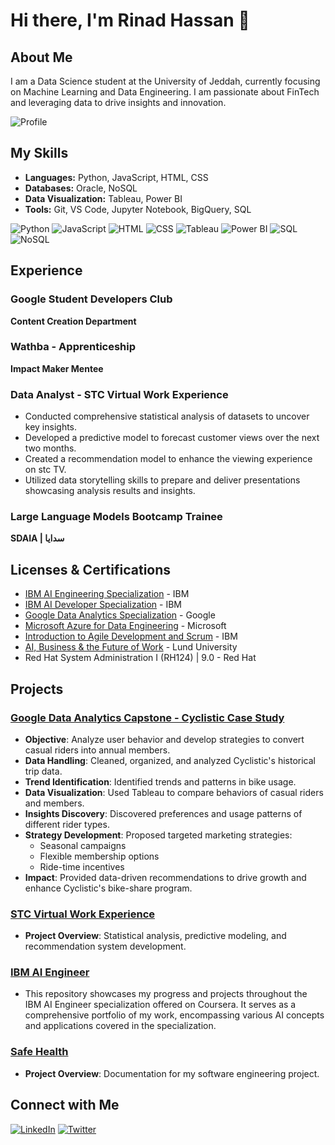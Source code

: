 # Hi there, I'm Rinad Hassan 👋

## About Me

I am a Data Science student at the University of Jeddah, currently focusing on Machine Learning and Data Engineering. I am passionate about FinTech and leveraging data to drive insights and innovation.

![Profile](https://media.licdn.com/dms/image/D4E03AQF0MXbsdLtq1A/profile-displayphoto-shrink_400_400/0/1714148566032?e=1726099200&v=beta&t=jrmly5IVezwjXTZr56nMo2v7R-WOssvbDM-BJBzvDhs)

## My Skills

- **Languages:** Python, JavaScript, HTML, CSS
- **Databases:** Oracle, NoSQL
- **Data Visualization:** Tableau, Power BI
- **Tools:** Git, VS Code, Jupyter Notebook, BigQuery, SQL

![Python](https://img.shields.io/badge/Python-3776AB?style=for-the-badge&logo=python&logoColor=white)
![JavaScript](https://img.shields.io/badge/JavaScript-F7DF1E?style=for-the-badge&logo=javascript&logoColor=black)
![HTML](https://img.shields.io/badge/HTML-E34F26?style=for-the-badge&logo=html5&logoColor=white)
![CSS](https://img.shields.io/badge/CSS-1572B6?style=for-the-badge&logo=css3&logoColor=white)
![Tableau](https://img.shields.io/badge/Tableau-E97627?style=for-the-badge&logo=tableau&logoColor=white)
![Power BI](https://img.shields.io/badge/Power_BI-F2C811?style=for-the-badge&logo=powerbi&logoColor=white)
![SQL](https://img.shields.io/badge/SQL-336791?style=for-the-badge&logo=postgresql&logoColor=white)
![NoSQL](https://img.shields.io/badge/NoSQL-4DB33D?style=for-the-badge&logo=mongodb&logoColor=white)

## Experience 

### Google Student Developers Club  
**Content Creation Department**

### Wathba - Apprenticeship  
**Impact Maker Mentee**

### Data Analyst - STC Virtual Work Experience  
- Conducted comprehensive statistical analysis of datasets to uncover key insights.
- Developed a predictive model to forecast customer views over the next two months.
- Created a recommendation model to enhance the viewing experience on stc TV.
- Utilized data storytelling skills to prepare and deliver presentations showcasing analysis results and insights.

### Large Language Models Bootcamp Trainee  
**SDAIA | سدايا**

## Licenses & Certifications
- [IBM AI Engineering Specialization](https://www.coursera.org/account/accomplishments/specialization/YQNQKZESFUN2) - IBM
- [IBM AI Developer Specialization](https://www.coursera.org/account/accomplishments/specialization/KGKQJMJSJXPX) - IBM
- [Google Data Analytics Specialization](https://www.credly.com/badges/b2dbd015-695c-4de7-82d6-45acfac1cb0c/linked_in_profile) - Google
- [Microsoft Azure for Data Engineering](https://www.coursera.org/account/accomplishments/records/9BX9KGE3HLA5) - Microsoft
- [Introduction to Agile Development and Scrum](https://www.coursera.org/account/accomplishments/records/RNZWGAPQD9J2) - IBM
- [AI, Business & the Future of Work](https://www.coursera.org/account/accomplishments/records/3SVD6P4DPSSV) - Lund University
- Red Hat System Administration I (RH124) | 9.0 - Red Hat

## Projects

### [Google Data Analytics Capstone - Cyclistic Case Study](https://github.com/RinDataz/Google-Data-Analytics-Capstone-Cyclistic-Case-Study)
- **Objective**: Analyze user behavior and develop strategies to convert casual riders into annual members.
- **Data Handling**: Cleaned, organized, and analyzed Cyclistic's historical trip data.
- **Trend Identification**: Identified trends and patterns in bike usage.
- **Data Visualization**: Used Tableau to compare behaviors of casual riders and members.
- **Insights Discovery**: Discovered preferences and usage patterns of different rider types.
- **Strategy Development**: Proposed targeted marketing strategies:
  - Seasonal campaigns
  - Flexible membership options
  - Ride-time incentives
- **Impact**: Provided data-driven recommendations to drive growth and enhance Cyclistic's bike-share program.

### [STC Virtual Work Experience](https://github.com/RinDataz/STC-Virtual-Work-Experience)
- **Project Overview**: Statistical analysis, predictive modeling, and recommendation system development.

### [IBM AI Engineer](https://github.com/RinDataz/IBM-AI-Engineer-)
- This repository showcases my progress and projects throughout the IBM AI Engineer specialization offered on Coursera. It serves as a comprehensive portfolio of my work, encompassing various AI concepts and applications covered in the specialization.

### [Safe Health](https://github.com/RinDataz/SafeHealth-app)
- **Project Overview**: Documentation for my software engineering project.

## Connect with Me

[![LinkedIn](https://img.shields.io/badge/LinkedIn-0A66C2?style=for-the-badge&logo=linkedin&logoColor=white)](https://www.linkedin.com/in/renad-hassan-dataz/)
[![Twitter](https://img.shields.io/badge/Twitter-1DA1F2?style=for-the-badge&logo=twitter&logoColor=white)](https://x.com/RinDataz)
